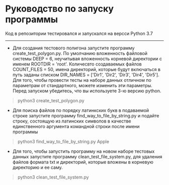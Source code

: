 **Руководство по запуску программы**
=====================

 Код в репозитории тестировался и запускался на версси Python 3.7
 ***
 * Для создания тестового полигона запустите программу create_test_polygon.py. По умолчанию вложенность файловой системы DEEP = 6, неучитывая вложенность корневой директории с именем ROOTDIR = 'root'. Количесвто создаваемых файлов COUNT_FILES = 50, имена директорий, которые будут включаться в путь заданы списком DIR_NAMES = ['Dir1', 'Dir2', 'Dir3', 'Dir4', 'Dir5']. Для того, чтобы провести тесты на наборе данных отличном по параметрам от стандартного, можете изменить эти параметры. Перед запуском убедитесь, что вы используете 3-ю версию python. 
>python3 create_test_polygon.py
 * Для поиска файлов по порядку латинкских букв в подаваемой строке запустите программу find_way_to_file_by_string.py и подайте строку, состоящую из латинских символов в качестве единственного аргумента командной строки после имени программы
  >python3 find_way_to_file_by_string.py Apple
 * Для того, чтобы запустить программу на новом наборе тестовых данных запустите программу clean_test_file_system.py, для удаления файлов формата txt и директорий, которые вложены в корневую директорию и ее саму. 
 >python3 clean_test_file_system.py
